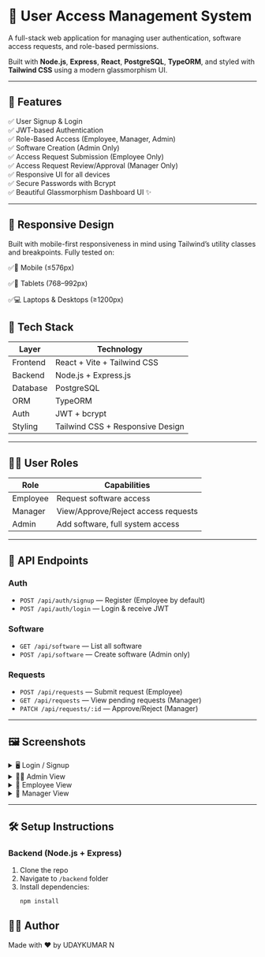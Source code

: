 # 🧭 User Access Management System

A full-stack web application for managing user authentication, software access requests, and role-based permissions.

Built with **Node.js**, **Express**, **React**, **PostgreSQL**, **TypeORM**, and styled with **Tailwind CSS** using a modern glassmorphism UI.

---

## 🚀 Features

✅ User Signup & Login  
✅ JWT-based Authentication  
✅ Role-Based Access (Employee, Manager, Admin)  
✅ Software Creation (Admin Only)  
✅ Access Request Submission (Employee Only)  
✅ Access Request Review/Approval (Manager Only)  
✅ Responsive UI for all devices  
✅ Secure Passwords with Bcrypt  
✅ Beautiful Glassmorphism Dashboard UI ✨  

---

## 📱 Responsive Design
Built with mobile-first responsiveness in mind using Tailwind’s utility classes and breakpoints. Fully tested on:

✅📱 Mobile (≤576px)

✅📱 Tablets (768–992px)

✅💻 Laptops & Desktops (≥1200px)

## 🧰 Tech Stack

| Layer       | Technology                     |
|-------------|--------------------------------|
| Frontend    | React + Vite + Tailwind CSS    |
| Backend     | Node.js + Express.js           |
| Database    | PostgreSQL                     |
| ORM         | TypeORM                        |
| Auth        | JWT + bcrypt                   |
| Styling     | Tailwind CSS + Responsive Design |

---

## 🧑‍💻 User Roles

| Role     | Capabilities                                      |
|----------|---------------------------------------------------|
| Employee | Request software access                           |
| Manager  | View/Approve/Reject access requests               |
| Admin    | Add software, full system access                  |

---

## 🔐 API Endpoints

### Auth
- `POST /api/auth/signup` — Register (Employee by default)
- `POST /api/auth/login` — Login & receive JWT

### Software
- `GET /api/software` — List all software
- `POST /api/software` — Create software (Admin only)

### Requests
- `POST /api/requests` — Submit request (Employee)
- `GET /api/requests` — View pending requests (Manager)
- `PATCH /api/requests/:id` — Approve/Reject (Manager)

---

## 🖼️ Screenshots

<details>
<summary>🖥️ Login / Signup</summary>
Glassy cards with gradient backgrounds.
</details>

<details>
<summary>🧑‍💻 Admin View</summary>
Create software with multi-access levels.
</details>

<details>
<summary>📩 Employee View</summary>
Request software with reason + access type.
</details>

<details>
<summary>🧾 Manager View</summary>
Approve or reject requests from a responsive table.
</details>

---

## 🛠️ Setup Instructions

### Backend (Node.js + Express)

1. Clone the repo  
2. Navigate to `/backend` folder  
3. Install dependencies:  
   ```bash
   npm install

## 🧑‍🔬 Author
Made with ❤️ by UDAYKUMAR N
